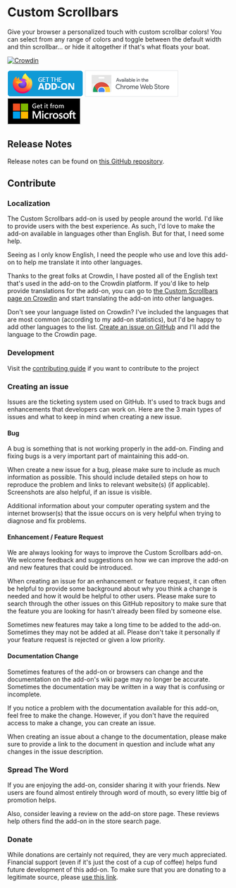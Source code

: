 # Custom Scrollbars
Give your browser a personalized touch with custom scrollbar colors! You can select from any range of colors and toggle between the default width and thin scrollbar... or hide it altogether if that's what floats your boat.

[![Crowdin](https://badges.crowdin.net/custom-scrollbars/localized.svg)](https://crowdin.com/project/custom-scrollbars)

[<img src=".github/firefox.png">](https://addons.mozilla.org/firefox/addon/custom-scrollbars/)
[<img src=".github/chrome.png">](https://chrome.google.com/webstore/detail/custom-scrollbars/ddbipglapfjojhfapmpmofnaoellkggc)
[<img src=".github/edge.png">](https://microsoftedge.microsoft.com/addons/detail/custom-scrollbars/lbndfndhkcagjkndlnpllplacpfmbpbk)

## Release Notes
Release notes can be found on [this GitHub repository](https://github.com/WesleyBranton/Custom-Scrollbar/releases).

## Contribute
### Localization
The Custom Scrollbars add-on is used by people around the world. I'd like to provide users with the best experience. As such, I'd love to make the add-on available in languages other than English. But for that, I need some help.

Seeing as I only know English, I need the people who use and love this add-on to help me translate it into other languages.

Thanks to the great folks at Crowdin, I have posted all of the English text that's used in the add-on to the Crowdin platform. If you'd like to help provide translations for the add-on, you can go to [the Custom Scrollbars page on Crowdin](https://crowdin.com/project/custom-scrollbars) and start translating the add-on into other languages.

Don't see your language listed on Crowdin? I've included the languages that are most common (according to my add-on statistics), but I'd be happy to add other languages to the list. [Create an issue on GitHub](https://github.com/WesleyBranton/Custom-Scrollbar/issues) and I'll add the language to the Crowdin page.

### Development
Visit the [contributing guide](https://github.com/WesleyBranton/Custom-Scrollbar/blob/main/CONTRIBUTING.md) if you want to contribute to the project

### Creating an issue
Issues are the ticketing system used on GitHub. It's used to track bugs and enhancements that developers can work on. Here are the 3 main types of issues and what to keep in mind when creating a new issue.

#### Bug
A bug is something that is not working properly in the add-on. Finding and fixing bugs is a very important part of maintaining this add-on.

When create a new issue for a bug, please make sure to include as much information as possible. This should include detailed steps on how to reproduce the problem and links to relevant website(s) (if applicable). Screenshots are also helpful, if an issue is visible.

Additional information about your computer operating system and the internet browser(s) that the issue occurs on is very helpful when trying to diagnose and fix problems.

#### Enhancement / Feature Request
We are always looking for ways to improve the Custom Scrollbars add-on. We welcome feedback and suggestions on how we can improve the add-on and new features that could be introduced.

When creating an issue for an enhancement or feature request, it can often be helpful to provide some background about why you think a change is needed and how it would be helpful to other users. Please make sure to search through the other issues on this GitHub repository to make sure that the feature you are looking for hasn't already been filed by someone else.

Sometimes new features may take a long time to be added to the add-on. Sometimes they may not be added at all. Please don't take it personally if your feature request is rejected or given a low priority.

#### Documentation Change
Sometimes features of the add-on or browsers can change and the documentation on the add-on's wiki page may no longer be accurate. Sometimes the documentation may be written in a way that is confusing or incomplete.

If you notice a problem with the documentation available for this add-on, feel free to make the change. However, if you don't have the required access to make a change, you can create an issue.

When creating an issue about a change to the documentation, please make sure to provide a link to the document in question and include what any changes in the issue description.

### Spread The Word
If you are enjoying the add-on, consider sharing it with your friends. New users are found almost entirely through word of mouth, so every little big of promotion helps.

Also, consider leaving a review on the add-on store page. These reviews help others find the add-on in the store search page.

### Donate
While donations are certainly not required, they are very much appreciated. Financial support (even if it's just the cost of a cup of coffee) helps fund future development of this add-on. To make sure that you are donating to a legitimate source, please [use this link](https://paypal.me/wbrantonaddons).
